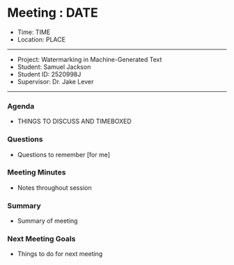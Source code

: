 # Meeting : DATE

* Time: TIME
* Location: PLACE
----------

* Project: Watermarking in Machine-Generated Text
* Student: Samuel Jackson
* Student ID: 2520998J
* Supervisor: Dr. Jake Lever
----------

### Agenda

- THINGS TO DISCUSS AND TIMEBOXED

### Questions

- Questions to remember [for me]

### Meeting Minutes

- Notes throughout session

### Summary

- Summary of meeting

### Next Meeting Goals

- Things to do for next meeting


